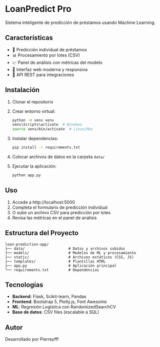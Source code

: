 # LoanPredict Pro

Sistema inteligente de predicción de préstamos usando Machine Learning.

## Características

- 🔮 Predicción individual de préstamos
- 📊 Procesamiento por lotes (CSV)
- 📈 Panel de análisis con métricas del modelo
- 🎯 Interfaz web moderna y responsiva
- 🚀 API REST para integraciones

## Instalación

1. Clonar el repositorio
2. Crear entorno virtual:
   ```bash
   python -m venv venv
   venv\Scripts\activate  # Windows
   source venv/bin/activate  # Linux/Mac
   ```

3. Instalar dependencias:
   ```bash
   pip install -r requirements.txt
   ```

4. Colocar archivos de datos en la carpeta `data/`
5. Ejecutar la aplicación:
   ```bash
   python app.py
   ```

## Uso

1. Accede a http://localhost:5000
2. Completa el formulario de predicción individual
3. O sube un archivo CSV para predicción por lotes
4. Revisa las métricas en el panel de análisis

## Estructura del Proyecto

```
loan-prediction-app/
├── data/                    # Datos y archivos subidos
├── models/                  # Modelos de ML y procesamiento
├── static/                  # Archivos estáticos (CSS, JS)
├── templates/               # Plantillas HTML
├── app.py                   # Aplicación principal
└── requirements.txt         # Dependencias
```

## Tecnologías

- **Backend**: Flask, Scikit-learn, Pandas
- **Frontend**: Bootstrap 5, Plotly.js, Font Awesome
- **ML**: Regresión Logística con RandomizedSearchCV
- **Base de datos**: CSV files (escalable a SQL)

## Autor

Desarrollado por Pierreyfff